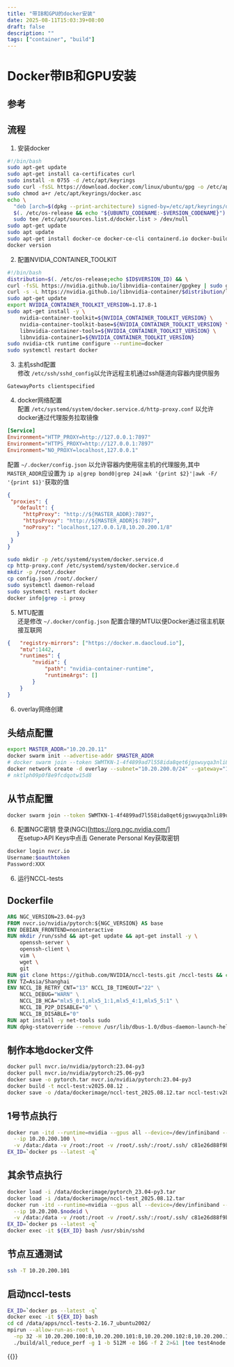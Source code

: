 ```yaml
---
title: "带IB和GPU的docker安装"
date: 2025-08-11T15:03:39+08:00
draft: false
description: ""
tags: ["container", "build"]
---
```


# Docker带IB和GPU安装
## 参考

## 流程
1. 安装docker
```bash
#!/bin/bash
sudo apt-get update
sudo apt-get install ca-certificates curl
sudo install -m 0755 -d /etc/apt/keyrings
sudo curl -fsSL https://download.docker.com/linux/ubuntu/gpg -o /etc/apt/keyrings/docker.asc
sudo chmod a+r /etc/apt/keyrings/docker.asc
echo \
  "deb [arch=$(dpkg --print-architecture) signed-by=/etc/apt/keyrings/docker.asc] https://download.docker.com/linux/ubuntu \
  $(. /etc/os-release && echo "${UBUNTU_CODENAME:-$VERSION_CODENAME}") stable" | \
  sudo tee /etc/apt/sources.list.d/docker.list > /dev/null
sudo apt-get update
sudo apt update
sudo apt-get install docker-ce docker-ce-cli containerd.io docker-buildx-plugin docker-compose-plugin
docker version
``` 

2. 配置NVIDIA_CONTAINER_TOOLKIT
```bash
#!/bin/bash
distribution=$(. /etc/os-release;echo $ID$VERSION_ID) && \
curl -fsSL https://nvidia.github.io/libnvidia-container/gpgkey | sudo gpg --dearmor -o /usr/share/keyrings/nvidia-container-toolkit-keyring.gpg && \
curl -s -L https://nvidia.github.io/libnvidia-container/$distribution/libnvidia-container.list | sed 's#deb https://#deb [signed-by=/usr/share/keyrings/nvidia-container-toolkit-keyring.gpg] https://#g' | sudo tee /etc/apt/sources.list.d/nvidia-container-toolkit.list
sudo apt-get update
export NVIDIA_CONTAINER_TOOLKIT_VERSION=1.17.8-1
sudo apt-get install -y \
    nvidia-container-toolkit=${NVIDIA_CONTAINER_TOOLKIT_VERSION} \
    nvidia-container-toolkit-base=${NVIDIA_CONTAINER_TOOLKIT_VERSION} \
    libnvidia-container-tools=${NVIDIA_CONTAINER_TOOLKIT_VERSION} \
    libnvidia-container1=${NVIDIA_CONTAINER_TOOLKIT_VERSION}
sudo nvidia-ctk runtime configure --runtime=docker
sudo systemctl restart docker
```

3. 主机sshd配置  
修改 ```/etc/ssh/sshd_config```以允许远程主机通过ssh隧道向容器内提供服务

```
GatewayPorts clientspecified
```

4. docker网络配置   
配置 ```/etc/systemd/system/docker.service.d/http-proxy.conf``` 以允许docker通过代理服务拉取镜像
```conf
[Service]
Environment="HTTP_PROXY=http://127.0.0.1:7897"
Environment="HTTPS_PROXY=http://127.0.0.1:7897"
Environment="NO_PROXY=localhost,127.0.0.1"

```

配置 ```~/.docker/config.json``` 以允许容器内使用宿主机的代理服务,其中```MASTER_ADDR```应设置为 ```ip a|grep bond0|grep 24|awk '{print $2}'|awk -F/ '{print $1}'```获取的值

```json
{
 "proxies": {
   "default": {
     "httpProxy": "http://${MASTER_ADDR}:7897",
     "httpsProxy": "http://${MASTER_ADDR}$:7897",
     "noProxy": "localhost,127.0.0.1/8,10.20.200.1/8"
   }
 }
}
```

```bash
sudo mkdir -p /etc/systemd/system/docker.service.d
cp http-proxy.conf /etc/systemd/system/docker.service.d
mkdir -p /root/.docker
cp config.json /root/.docker/
sudo systemctl daemon-reload
sudo systemctl restart docker
docker info|grep -i proxy
```

5. MTU配置  
还是修改 ```~/.docker/config.json```
配置合理的MTU以便Docker通过宿主机联接互联网

```json
{   "registry-mirrors": ["https://docker.m.daocloud.io"],
    "mtu":1442,
    "runtimes": {
        "nvidia": {
            "path": "nvidia-container-runtime",
            "runtimeArgs": []
        }
    }
}
```

6. overlay网络创建
## 头结点配置
```bash
export MASTER_ADDR="10.20.20.11"
docker swarm init --advertise-addr $MASTER_ADDR
# docker swarm join --token SWMTKN-1-4f4899ad7l558ida8qet6jgswuyqa3nli89udora7warw302qh-6gu0scglazcoy11p9bqumxnor 10.20.20.11:2377
docker network create -d overlay --subnet="10.20.200.0/24" --gateway="10.20.200.1" --attachable overlay01
# nktlph09p0f8e9fcdqotw15d8
```
## 从节点配置
```bash
docker swarm join --token SWMTKN-1-4f4899ad7l558ida8qet6jgswuyqa3nli89udora7warw302qh-6gu0scglazcoy11p9bqumxnor 10.20.20.11:2377
```

6. 配置NGC密钥
登录(NGC)[https://org.ngc.nvidia.com/]  
在setup>API Keys中点击 Generate Personal Key获取密钥  
```bash
docker login nvcr.io
Username:$oauthtoken
Password:XXX
```
6. 运行NCCL-tests
## Dockerfile
```dockerfile
ARG NGC_VERSION=23.04-py3
FROM nvcr.io/nvidia/pytorch:${NGC_VERSION} AS base
ENV DEBIAN_FRONTEND=noninteractive
RUN mkdir /run/sshd && apt-get update && apt-get install -y \
    openssh-server \
    openssh-client \
    vim \
    wget \
    git
RUN git clone https://github.com/NVIDIA/nccl-tests.git /nccl-tests && cd /nccl-tests && make MPI=1 MPI_HOME=/opt/hpcx/ompi/ -j
ENV TZ=Asia/Shanghai
ENV NCCL_IB_RETRY_CNT="13" NCCL_IB_TIMEOUT="22" \
    NCCL_DEBUG="WARN" \
    NCCL_IB_HCA="mlx5_0:1,mlx5_1:1,mlx5_4:1,mlx5_5:1" \
    NCCL_IB_P2P_DISABLE="0" \
    NCCL_IB_DISABLE="0"
RUN apt install -y net-tools sudo
RUN dpkg-statoverride --remove /usr/lib/dbus-1.0/dbus-daemon-launch-helper || true
```
## 制作本地docker文件
```bash
docker pull nvcr.io/nvidia/pytorch:23.04-py3
docker pull nvcr.io/nvidia/pytorch:25.06-py3
docker save -o pytorch.tar nvcr.io/nvidia/pytorch:23.04-py3
docker build -t nccl-test:v2025.08.12 .
docker save -o /data/dockerimage/nccl-test_2025.08.12.tar nccl-test:v2025.08.12
```
## 1号节点执行
```bash
docker run -itd --runtime=nvidia --gpus all --device=/dev/infiniband --shm-size 1024G --ulimit memlock=-1  --network overlay01 \
  --ip 10.20.200.100 \
  -v /data:/data -v /root:/root -v /root/.ssh/:/root/.ssh/ c81e26d88f9b
EX_ID=`docker ps --latest -q`
```

## 其余节点执行
```bash
docker load -i /data/dockerimage/pytorch_23.04-py3.tar
docker load -i /data/dockerimage/nccl-test_2025.08.12.tar
docker run -itd --runtime=nvidia --gpus all --device=/dev/infiniband --shm-size 1024G --ulimit memlock=-1  --network overlay01 \
  --ip 10.20.200.$nodeid \
  -v /data:/data -v /root:/root -v /root/.ssh/:/root/.ssh/ c81e26d88f9b
EX_ID=`docker ps --latest -q`
docker exec -it ${EX_ID} bash /usr/sbin/sshd
```

## 节点互通测试
```bash
ssh -T 10.20.200.101
```

## 启动nccl-tests
```bash
EX_ID=`docker ps --latest -q`
docker exec -it ${EX_ID} bash
cd cd /data/apps/nccl-tests-2.16.7_ubuntu2002/
mpirun --allow-run-as-root \
  -np 32 -H 10.20.200.100:8,10.20.200.101:8,10.20.200.102:8,10.20.200.103:8 \
  ./build/all_reduce_perf -g 1 -b 512M -e 16G -f 2 2>&1 |tee test4node.log
```

{{<gist bio-punk ddd0800683b8b21589f88c84906451ef>}}